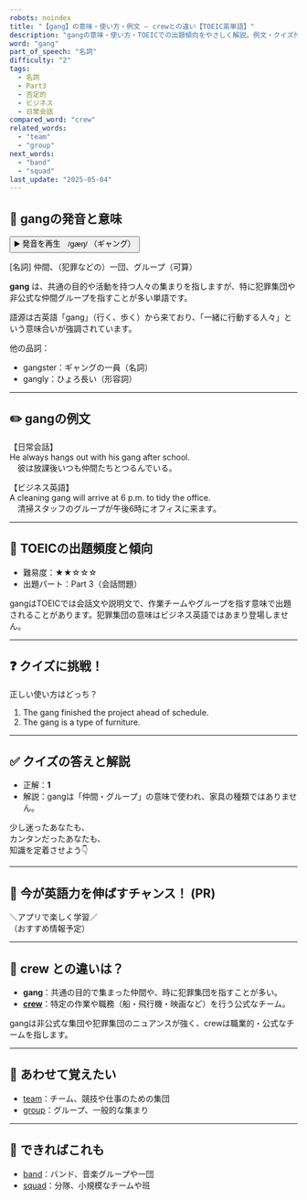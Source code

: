 ```yaml
---
robots: noindex
title: "【gang】の意味・使い方・例文 ― crewとの違い【TOEIC英単語】"
description: "gangの意味・使い方・TOEICでの出題傾向をやさしく解説。例文・クイズ付きでcrewとの違いもわかりやすく学べます。"
word: "gang"
part_of_speech: "名詞"
difficulty: "2"
tags:
  - 名詞
  - Part3
  - 否定的
  - ビジネス
  - 日常会話
compared_word: "crew"
related_words:
  - "team"
  - "group"
next_words:
  - "band"
  - "squad"
last_update: "2025-05-04"
---
```


## 🔰 gangの発音と意味

<button class="play-audio" onclick="playTTS('gang')">
  <span class="play-audio-main">
    ▶️ 発音を再生　/gæŋ/
  </span>
  <span class="play-audio-sub">
    （ギャング）
  </span>
</button>

[名詞] 仲間、（犯罪などの）一団、グループ（可算）

**gang** は、共通の目的や活動を持つ人々の集まりを指しますが、特に犯罪集団や非公式な仲間グループを指すことが多い単語です。

語源は古英語「gang」（行く、歩く）から来ており、「一緒に行動する人々」という意味合いが強調されています。

他の品詞：  
- gangster：ギャングの一員（名詞）
- gangly：ひょろ長い（形容詞）

---

## ✏️ gangの例文

【日常会話】  
He always hangs out with his gang after school.  
　彼は放課後いつも仲間たちとつるんでいる。

【ビジネス英語】  
A cleaning gang will arrive at 6 p.m. to tidy the office.  
　清掃スタッフのグループが午後6時にオフィスに来ます。

---

## 🎯 TOEICの出題頻度と傾向

- 難易度：★★☆☆☆
- 出題パート：Part 3（会話問題）

gangはTOEICでは会話文や説明文で、作業チームやグループを指す意味で出題されることがあります。犯罪集団の意味はビジネス英語ではあまり登場しません。

---

## ❓ クイズに挑戦！

正しい使い方はどっち？

1. The gang finished the project ahead of schedule.  
2. The gang is a type of furniture.

---

## ✅ クイズの答えと解説

- 正解：**1**
- 解説：gangは「仲間・グループ」の意味で使われ、家具の種類ではありません。

少し迷ったあなたも、  
カンタンだったあなたも、  
知識を定着させよう👇️

---

## 🚀 今が英語力を伸ばすチャンス！ (PR)

<div class="info-center">
＼アプリで楽しく学習／<br>  
（おすすめ情報予定）
</div>

---

## 🤔  crew との違いは？

- **gang**：共通の目的で集まった仲間や、時に犯罪集団を指すことが多い。
- **[crew](/word/crew)**：特定の作業や職務（船・飛行機・映画など）を行う公式なチーム。

gangは非公式な集団や犯罪集団のニュアンスが強く、crewは職業的・公式なチームを指します。

---

## 🧩 あわせて覚えたい

- [team](/word/team)：チーム、競技や仕事のための集団
- [group](/word/group)：グループ、一般的な集まり

---

## 📖 できればこれも

- [band](/word/band)：バンド、音楽グループや一団
- [squad](/word/squad)：分隊、小規模なチームや班

<!-- cvid: aid10_bid16 -->
